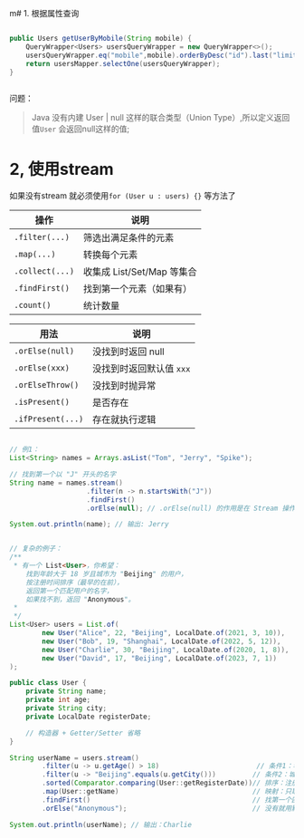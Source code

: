 m# 1. 根据属性查询
```java

public Users getUserByMobile(String mobile) {
    QueryWrapper<Users> usersQueryWrapper = new QueryWrapper<>();
    usersQueryWrapper.eq("mobile",mobile).orderByDesc("id").last("limit 1");
    return usersMapper.selectOne(usersQueryWrapper);
}



```


问题：
> Java 没有内建 User | null 这样的联合类型（Union Type）,所以定义返回值`User` 会返回null这样的值;

# 2, 使用stream

如果没有stream 就必须使用`for (User u : users) {}` 等方法了

| 操作              | 说明                   |
| --------------- | -------------------- |
| `.filter(...)`  | 筛选出满足条件的元素           |
| `.map(...)`     | 转换每个元素               |
| `.collect(...)` | 收集成 List/Set/Map 等集合 |
| `.findFirst()`  | 找到第一个元素（如果有）         |
| `.count()`      | 统计数量                 |


| 用法                | 说明              |
| ----------------- | --------------- |
| `.orElse(null)`   | 没找到时返回 null     |
| `.orElse(xxx)`    | 没找到时返回默认值 `xxx` |
| `.orElseThrow()`  | 没找到时抛异常         |
| `.isPresent()`    | 是否存在            |
| `.ifPresent(...)` | 存在就执行逻辑         |


```java

// 例1：
List<String> names = Arrays.asList("Tom", "Jerry", "Spike");

// 找到第一个以 "J" 开头的名字
String name = names.stream()
                   .filter(n -> n.startsWith("J"))
                   .findFirst()
                   .orElse(null); // .orElse(null) 的作用是在 Stream 操作中，如果没有找到符合条件的结果，就返回 null，避免抛出异常。

System.out.println(name); // 输出: Jerry


// 复杂的例子：
/**
 * 有一个 List<User>，你希望：
    找到年龄大于 18 岁且城市为 "Beijing" 的用户，
    按注册时间排序（最早的在前），
    返回第一个匹配用户的名字，
    如果找不到，返回 "Anonymous"。
 *
 */
List<User> users = List.of(
        new User("Alice", 22, "Beijing", LocalDate.of(2021, 3, 10)),
        new User("Bob", 19, "Shanghai", LocalDate.of(2022, 5, 12)),
        new User("Charlie", 30, "Beijing", LocalDate.of(2020, 1, 8)),
        new User("David", 17, "Beijing", LocalDate.of(2023, 7, 1))
);

public class User {
    private String name;
    private int age;
    private String city;
    private LocalDate registerDate;

    // 构造器 + Getter/Setter 省略
}

String userName = users.stream()
        .filter(u -> u.getAge() > 18)                        // 条件1：年龄大于18
        .filter(u -> "Beijing".equals(u.getCity()))         // 条件2：城市为北京
        .sorted(Comparator.comparing(User::getRegisterDate))// 排序：注册时间最早优先
        .map(User::getName)                                 // 映射：只取名字
        .findFirst()                                        // 找第一个匹配的
        .orElse("Anonymous");                               // 没有就用默认值

System.out.println(userName); // 输出：Charlie




```




